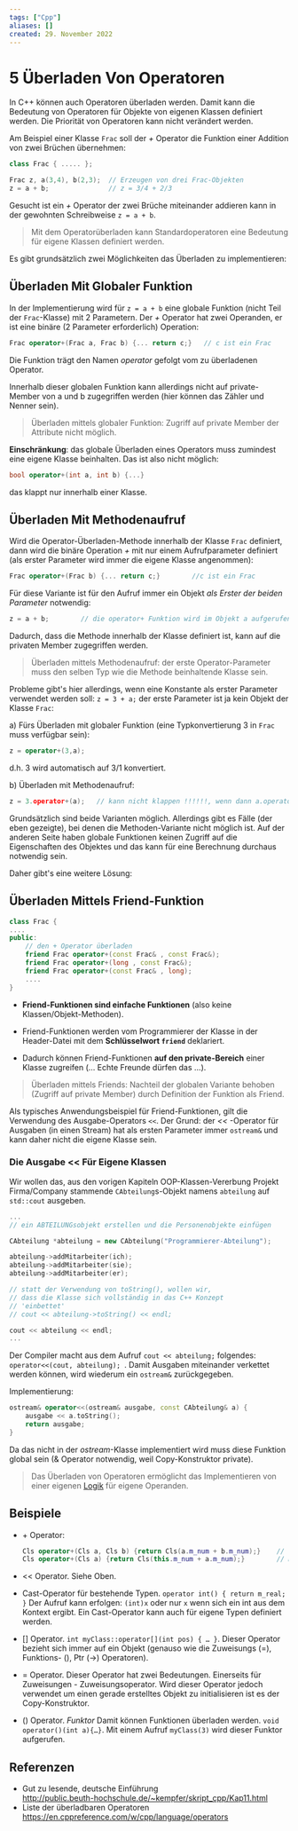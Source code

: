 ```yaml
---
tags: ["Cpp"]
aliases: []
created: 29. November 2022
---
```


# 5 Überladen Von Operatoren

In C++ können auch Operatoren überladen werden. Damit kann die Bedeutung von Operatoren für Objekte von eigenen Klassen definiert werden. Die Priorität von Operatoren kann nicht verändert werden.

Am Beispiel einer Klasse `Frac` soll der *+* Operator die Funktion einer Addition von zwei Brüchen übernehmen:

```c++
class Frac { ..... };

Frac z, a(3,4), b(2,3);  // Erzeugen von drei Frac-Objekten
z = a + b;               // z = 3/4 + 2/3
```

Gesucht ist ein *+* Operator der zwei Brüche miteinander addieren kann in der gewohnten Schreibweise `z = a + b`.

> Mit dem Operatorüberladen kann Standardoperatoren eine Bedeutung für eigene Klassen definiert werden.

Es gibt grundsätzlich zwei Möglichkeiten das Überladen zu implementieren:

## Überladen Mit Globaler Funktion

In der Implementierung wird für `z = a + b` eine globale Funktion (nicht Teil der `Frac`-Klasse) mit 2 Parametern. Der *+* Operator hat zwei Operanden, er ist eine binäre (2 Parameter erforderlich) Operation:

```c++
Frac operator+(Frac a, Frac b) {... return c;}   // c ist ein Frac
```

Die Funktion trägt den Namen *operator* gefolgt vom zu überladenen Operator.

Innerhalb dieser globalen Funktion kann allerdings nicht auf private-Member von a und b zugegriffen werden (hier können das Zähler und Nenner sein).

> Überladen mittels globaler Funktion: Zugriff auf private Member der Attribute nicht möglich.

**Einschränkung**: das globale Überladen eines Operators muss zumindest eine eigene Klasse beinhalten. Das ist also nicht möglich:

```c++
bool operator+(int a, int b) {...}
```

das klappt nur innerhalb einer Klasse.

## Überladen Mit Methodenaufruf

Wird die Operator-Überladen-Methode innerhalb der Klasse `Frac` definiert, dann wird die binäre Operation *+* mit nur einem Aufrufparameter definiert (als erster Parameter wird immer die eigene Klasse angenommen): 

```c++
Frac operator+(Frac b) {... return c;}        //c ist ein Frac
```

Für diese Variante ist für den Aufruf immer ein Objekt *als Erster der beiden Parameter* notwendig:

```c++
z = a + b;        // die operator+ Funktion wird im Objekt a aufgerufen
```

Dadurch, dass die Methode innerhalb der Klasse definiert ist, kann auf die privaten Member zugegriffen werden.

> Überladen mittels Methodenaufruf: der erste Operator-Parameter muss den selben Typ wie die Methode beinhaltende Klasse sein.

Probleme gibt's hier allerdings, wenn eine Konstante als erster Parameter verwendet werden soll: `z = 3 + a;` der erste Parameter ist ja kein Objekt der Klasse `Frac`:

a) Fürs Überladen mit globaler Funktion (eine Typkonvertierung 3 in `Frac` muss verfügbar sein):

   ```c++
z = operator+(3,a);
   ```

d.h. 3 wird automatisch auf 3/1 konvertiert.

b) Überladen mit Methodenaufruf: 

   ```c++
z = 3.operator+(a);   // kann nicht klappen !!!!!!, wenn dann a.operator+(3)
   ```

Grundsätzlich sind beide Varianten möglich. Allerdings gibt es Fälle (der eben gezeigte), bei denen die Methoden-Variante nicht möglich ist. Auf der anderen Seite haben globale Funktionen keinen Zugriff auf die Eigenschaften des Objektes und das kann für eine Berechnung durchaus notwendig sein.

Daher gibt's eine weitere Lösung:

## Überladen Mittels Friend-Funktion

```c++
class Frac {
....
public:
    // den + Operator überladen
    friend Frac operator+(const Frac& , const Frac&);
    friend Frac operator+(long , const Frac&);
    friend Frac operator+(const Frac& , long);
    ....
}
```

- **Friend-Funktionen sind einfache Funktionen** (also keine Klassen/Objekt-Methoden).

- Friend-Funktionen werden vom Programmierer der Klasse in der Header-Datei mit dem **Schlüsselwort `friend`** deklariert.

- Dadurch können Friend-Funktionen **auf den private-Bereich** einer Klasse zugreifen (… Echte Freunde dürfen das …).

> Überladen mittels Friends: Nachteil der globalen Variante behoben (Zugriff auf private Member) durch Definition der Funktion als Friend.

Als typisches Anwendungsbeispiel für Friend-Funktionen, gilt die Verwendung des Ausgabe-Operators `<<`. Der Grund: der *<<* -Operator für Ausgaben (in einen Stream) hat als ersten Parameter immer `ostream&` und kann daher nicht die eigene Klasse sein.

### Die Ausgabe << Für Eigene Klassen

Wir wollen das, aus den vorigen Kapiteln OOP-Klassen-Vererbung Projekt Firma/Company stammende `CAbteilung`s-Objekt namens `abteilung` auf `std::cout` ausgeben.

 ```c++
...
// ein ABTEILUNGsobjekt erstellen und die Personenobjekte einfügen
 
CAbteilung *abteilung = new CAbteilung("Programmierer-Abteilung");
 
abteilung->addMitarbeiter(ich);
abteilung->addMitarbeiter(sie);
abteilung->addMitarbeiter(er);
 
// statt der Verwendung von toString(), wollen wir,
// dass die Klasse sich vollständig in das C++ Konzept
// 'einbettet'
// cout << abteilung->toString() << endl;
 
cout << abteilung << endl;
...
 ```

Der Compiler macht aus dem Aufruf `cout << abteilung;` folgendes: `operator<<(cout, abteilung); `. Damit Ausgaben miteinander verkettet werden können, wird wiederum ein `ostream&` zurückgegeben.

Implementierung:

```c++
ostream& operator<<(ostream& ausgabe, const CAbteilung& a) {
    ausgabe << a.toString();
    return ausgabe;
}
```

Da das nicht in der *ostream*-Klasse implementiert wird muss diese Funktion global sein (& Operator notwendig, weil Copy-Konstruktor private).

> Das Überladen von Operatoren ermöglicht das Implementieren von einer eigenen [Logik](../../Mathematik/Logik/Aussagenlogik.md) für eigene Operanden.

## Beispiele

- \+ Operator:

  ```c++
  Cls operator+(Cls a, Cls b) {return Cls(a.m_num + b.m_num);}    // global
  Cls operator+(Cls a) {return Cls(this.m_num + a.m_num);}        // Member-Funktion
  ```

- << Operator. Siehe Oben.

- Cast-Operator für bestehende Typen. `operator int() { return m_real; }` Der Aufruf kann erfolgen: `(int)x` oder nur `x` wenn sich ein int aus dem Kontext ergibt. Ein Cast-Operator kann auch für eigene Typen definiert werden.

- [] Operator. `int myClass::operator[](int pos) { … }`. Dieser Operator bezieht sich immer auf ein Objekt (genauso wie die Zuweisungs (=), Funktions- (), Ptr (->) Operatoren).

- = Operator. Dieser Operator hat zwei Bedeutungen. Einerseits für Zuweisungen - Zuweisungsoperator. Wird dieser Operator jedoch verwendet um einen gerade erstelltes Objekt zu initialisieren ist es der Copy-Konstruktor.

- () Operator. *Funktor* Damit können Funktionen überladen werden. `void operator()(int a){…}`. Mit einem Aufruf `myClass(3)` wird dieser Funktor aufgerufen.

## Referenzen

- Gut zu lesende, deutsche Einführung  
  <http://public.beuth-hochschule.de/~kempfer/skript_cpp/Kap11.html>
- Liste der überladbaren Operatoren  
  <https://en.cppreference.com/w/cpp/language/operators>